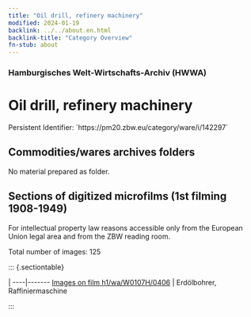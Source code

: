 ```yaml
---
title: "Oil drill, refinery machinery"
modified: 2024-01-19
backlink: ../../about.en.html
backlink-title: "Category Overview"
fn-stub: about
---
```


### Hamburgisches Welt-Wirtschafts-Archiv (HWWA)

# Oil drill, refinery machinery

<div class="hint">Persistent Identifier: `https://pm20.zbw.eu/category/ware/i/142297`</div>







## Commodities/wares archives folders





No material prepared as folder.



<a id="filmsections" />

## Sections of digitized microfilms (1st filming 1908-1949)

<p>For intellectual property law reasons accessible only from the European Union legal area and from the ZBW reading room.</p>



<p>Total number of images: 125</p>




::: {.sectiontable}

 | 
----|-------
<a class="btn" href="https://pm20.zbw.eu/film/h1/wa/W0107H/0406" rel="nofollow">Images on film h1/wa/W0107H/0406</a> | Erdölbohrer, Raffiniermaschine


:::
















